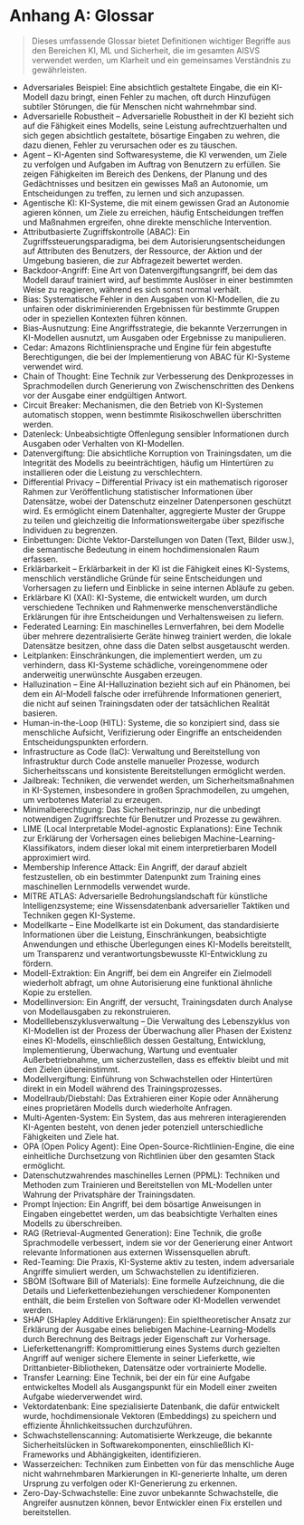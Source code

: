 # Anhang A: Glossar

>Dieses umfassende Glossar bietet Definitionen wichtiger Begriffe aus den Bereichen KI, ML und Sicherheit, die im gesamten AISVS verwendet werden, um Klarheit und ein gemeinsames Verständnis zu gewährleisten.

* Adversariales Beispiel: Eine absichtlich gestaltete Eingabe, die ein KI-Modell dazu bringt, einen Fehler zu machen, oft durch Hinzufügen subtiler Störungen, die für Menschen nicht wahrnehmbar sind.
  ​
* Adversarielle Robustheit – Adversarielle Robustheit in der KI bezieht sich auf die Fähigkeit eines Modells, seine Leistung aufrechtzuerhalten und sich gegen absichtlich gestaltete, bösartige Eingaben zu wehren, die dazu dienen, Fehler zu verursachen oder es zu täuschen.
  ​
* Agent – KI-Agenten sind Softwaresysteme, die KI verwenden, um Ziele zu verfolgen und Aufgaben im Auftrag von Benutzern zu erfüllen. Sie zeigen Fähigkeiten im Bereich des Denkens, der Planung und des Gedächtnisses und besitzen ein gewisses Maß an Autonomie, um Entscheidungen zu treffen, zu lernen und sich anzupassen.
  ​
* Agentische KI: KI-Systeme, die mit einem gewissen Grad an Autonomie agieren können, um Ziele zu erreichen, häufig Entscheidungen treffen und Maßnahmen ergreifen, ohne direkte menschliche Intervention.
  ​
* Attributbasierte Zugriffskontrolle (ABAC): Ein Zugriffssteuerungsparadigma, bei dem Autorisierungsentscheidungen auf Attributen des Benutzers, der Ressource, der Aktion und der Umgebung basieren, die zur Abfragezeit bewertet werden.
  ​
* Backdoor-Angriff: Eine Art von Datenvergiftungsangriff, bei dem das Modell darauf trainiert wird, auf bestimmte Auslöser in einer bestimmten Weise zu reagieren, während es sich sonst normal verhält.
  ​
* Bias: Systematische Fehler in den Ausgaben von KI-Modellen, die zu unfairen oder diskriminierenden Ergebnissen für bestimmte Gruppen oder in speziellen Kontexten führen können.
  ​
* Bias-Ausnutzung: Eine Angriffsstrategie, die bekannte Verzerrungen in KI-Modellen ausnutzt, um Ausgaben oder Ergebnisse zu manipulieren.
  ​
* Cedar: Amazons Richtliniensprache und Engine für fein abgestufte Berechtigungen, die bei der Implementierung von ABAC für KI-Systeme verwendet wird.
  ​
* Chain of Thought: Eine Technik zur Verbesserung des Denkprozesses in Sprachmodellen durch Generierung von Zwischenschritten des Denkens vor der Ausgabe einer endgültigen Antwort.
  ​
* Circuit Breaker: Mechanismen, die den Betrieb von KI-Systemen automatisch stoppen, wenn bestimmte Risikoschwellen überschritten werden.
  ​
* Datenleck: Unbeabsichtigte Offenlegung sensibler Informationen durch Ausgaben oder Verhalten von KI-Modellen.
  ​
* Datenvergiftung: Die absichtliche Korruption von Trainingsdaten, um die Integrität des Modells zu beeinträchtigen, häufig um Hintertüren zu installieren oder die Leistung zu verschlechtern.
  ​
* Differential Privacy – Differential Privacy ist ein mathematisch rigoroser Rahmen zur Veröffentlichung statistischer Informationen über Datensätze, wobei der Datenschutz einzelner Datenpersonen geschützt wird. Es ermöglicht einem Datenhalter, aggregierte Muster der Gruppe zu teilen und gleichzeitig die Informationsweitergabe über spezifische Individuen zu begrenzen.
  ​
* Einbettungen: Dichte Vektor-Darstellungen von Daten (Text, Bilder usw.), die semantische Bedeutung in einem hochdimensionalen Raum erfassen.
  ​
* Erklärbarkeit – Erklärbarkeit in der KI ist die Fähigkeit eines KI-Systems, menschlich verständliche Gründe für seine Entscheidungen und Vorhersagen zu liefern und Einblicke in seine internen Abläufe zu geben.
  ​
* Erklärbare KI (XAI): KI-Systeme, die entwickelt wurden, um durch verschiedene Techniken und Rahmenwerke menschenverständliche Erklärungen für ihre Entscheidungen und Verhaltensweisen zu liefern.
  ​
* Federated Learning: Ein maschinelles Lernverfahren, bei dem Modelle über mehrere dezentralisierte Geräte hinweg trainiert werden, die lokale Datensätze besitzen, ohne dass die Daten selbst ausgetauscht werden.
  ​
* Leitplanken: Einschränkungen, die implementiert werden, um zu verhindern, dass KI-Systeme schädliche, voreingenommene oder anderweitig unerwünschte Ausgaben erzeugen.
  ​
* Halluzination – Eine AI-Halluzination bezieht sich auf ein Phänomen, bei dem ein AI-Modell falsche oder irreführende Informationen generiert, die nicht auf seinen Trainingsdaten oder der tatsächlichen Realität basieren.
  ​
* Human-in-the-Loop (HITL): Systeme, die so konzipiert sind, dass sie menschliche Aufsicht, Verifizierung oder Eingriffe an entscheidenden Entscheidungspunkten erfordern.
  ​
* Infrastructure as Code (IaC): Verwaltung und Bereitstellung von Infrastruktur durch Code anstelle manueller Prozesse, wodurch Sicherheitsscans und konsistente Bereitstellungen ermöglicht werden.
  ​
* Jailbreak: Techniken, die verwendet werden, um Sicherheitsmaßnahmen in KI-Systemen, insbesondere in großen Sprachmodellen, zu umgehen, um verbotenes Material zu erzeugen.
  ​
* Minimalberechtigung: Das Sicherheitsprinzip, nur die unbedingt notwendigen Zugriffsrechte für Benutzer und Prozesse zu gewähren.
  ​
* LIME (Local Interpretable Model-agnostic Explanations): Eine Technik zur Erklärung der Vorhersagen eines beliebigen Machine-Learning-Klassifikators, indem dieser lokal mit einem interpretierbaren Modell approximiert wird.
  ​
* Membership Inference Attack: Ein Angriff, der darauf abzielt festzustellen, ob ein bestimmter Datenpunkt zum Training eines maschinellen Lernmodells verwendet wurde.
  ​
* MITRE ATLAS: Adversarielle Bedrohungslandschaft für künstliche Intelligenzsysteme; eine Wissensdatenbank adversarieller Taktiken und Techniken gegen KI-Systeme.
  ​
* Modellkarte – Eine Modellkarte ist ein Dokument, das standardisierte Informationen über die Leistung, Einschränkungen, beabsichtigte Anwendungen und ethische Überlegungen eines KI-Modells bereitstellt, um Transparenz und verantwortungsbewusste KI-Entwicklung zu fördern.
  ​
* Modell-Extraktion: Ein Angriff, bei dem ein Angreifer ein Zielmodell wiederholt abfragt, um ohne Autorisierung eine funktional ähnliche Kopie zu erstellen.
  ​
* Modellinversion: Ein Angriff, der versucht, Trainingsdaten durch Analyse von Modellausgaben zu rekonstruieren.
  ​
* Modelllebenszyklusverwaltung – Die Verwaltung des Lebenszyklus von KI-Modellen ist der Prozess der Überwachung aller Phasen der Existenz eines KI-Modells, einschließlich dessen Gestaltung, Entwicklung, Implementierung, Überwachung, Wartung und eventualer Außerbetriebnahme, um sicherzustellen, dass es effektiv bleibt und mit den Zielen übereinstimmt.
  ​
* Modellvergiftung: Einführung von Schwachstellen oder Hintertüren direkt in ein Modell während des Trainingsprozesses.
  ​
* Modellraub/Diebstahl: Das Extrahieren einer Kopie oder Annäherung eines proprietären Modells durch wiederholte Anfragen.
  ​
* Multi-Agenten-System: Ein System, das aus mehreren interagierenden KI-Agenten besteht, von denen jeder potenziell unterschiedliche Fähigkeiten und Ziele hat.
  ​
* OPA (Open Policy Agent): Eine Open-Source-Richtlinien-Engine, die eine einheitliche Durchsetzung von Richtlinien über den gesamten Stack ermöglicht.
  ​
* Datenschutzwahrendes maschinelles Lernen (PPML): Techniken und Methoden zum Trainieren und Bereitstellen von ML-Modellen unter Wahrung der Privatsphäre der Trainingsdaten.
  ​
* Prompt Injection: Ein Angriff, bei dem bösartige Anweisungen in Eingaben eingebettet werden, um das beabsichtigte Verhalten eines Modells zu überschreiben.
  ​
* RAG (Retrieval-Augmented Generation): Eine Technik, die große Sprachmodelle verbessert, indem sie vor der Generierung einer Antwort relevante Informationen aus externen Wissensquellen abruft.
  ​
* Red-Teaming: Die Praxis, KI-Systeme aktiv zu testen, indem adversariale Angriffe simuliert werden, um Schwachstellen zu identifizieren.
  ​
* SBOM (Software Bill of Materials): Eine formelle Aufzeichnung, die die Details und Lieferkettenbeziehungen verschiedener Komponenten enthält, die beim Erstellen von Software oder KI-Modellen verwendet werden.
  ​
* SHAP (SHapley Additive Erklärungen): Ein spieltheoretischer Ansatz zur Erklärung der Ausgabe eines beliebigen Machine-Learning-Modells durch Berechnung des Beitrags jeder Eigenschaft zur Vorhersage.
  ​
* Lieferkettenangriff: Kompromittierung eines Systems durch gezielten Angriff auf weniger sichere Elemente in seiner Lieferkette, wie Drittanbieter-Bibliotheken, Datensätze oder vortrainierte Modelle.
  ​
* Transfer Learning: Eine Technik, bei der ein für eine Aufgabe entwickeltes Modell als Ausgangspunkt für ein Modell einer zweiten Aufgabe wiederverwendet wird.
  ​
* Vektordatenbank: Eine spezialisierte Datenbank, die dafür entwickelt wurde, hochdimensionale Vektoren (Embeddings) zu speichern und effiziente Ähnlichkeitssuchen durchzuführen.
  ​
* Schwachstellenscanning: Automatisierte Werkzeuge, die bekannte Sicherheitslücken in Softwarekomponenten, einschließlich KI-Frameworks und Abhängigkeiten, identifizieren.
  ​
* Wasserzeichen: Techniken zum Einbetten von für das menschliche Auge nicht wahrnehmbaren Markierungen in KI-generierte Inhalte, um deren Ursprung zu verfolgen oder KI-Generierung zu erkennen.
  ​
* Zero-Day-Schwachstelle: Eine zuvor unbekannte Schwachstelle, die Angreifer ausnutzen können, bevor Entwickler einen Fix erstellen und bereitstellen.

